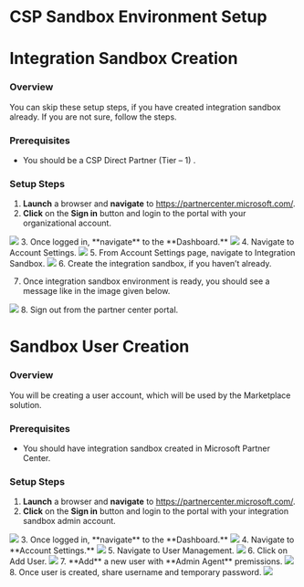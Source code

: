 # CSP Sandbox Environment Setup










# Integration Sandbox Creation

### Overview
You can skip these setup steps, if you have created integration sandbox already. If you are not sure, follow the steps.
### Prerequisites
* You should be a CSP Direct Partner (Tier – 1) .
### Setup Steps

1.	**Launch** a browser and **navigate** to https://partnercenter.microsoft.com/. 
2.	**Click** on the **Sign in** button and login to the portal with your organizational account.
<img src="Images/Images/1.png"/>
3.	Once logged in, **navigate** to the **Dashboard.**
<img src="Images/Images/2.png"/>
4.	Navigate to Account Settings.
<img src="Images/Images/3.png"/>
5.	From Account Settings page, navigate to Integration Sandbox.
<img src="Images/Images/4.png"/>
6.	Create the integration sandbox, if you haven’t already.



7.	Once integration sandbox environment is ready, you should see a message like in the image given below.
<img src="Images/Images/5.png"/>
8.	Sign out from the partner center portal. 



# Sandbox User Creation
### Overview
You will be creating a user account, which will be used by the Marketplace solution.
### Prerequisites
* You should have integration sandbox created in Microsoft Partner Center.
### Setup Steps
1.	**Launch** a browser and **navigate** to https://partnercenter.microsoft.com/. 
2.	**Click** on the **Sign in** button and login to the portal with your integration sandbox admin account.
<img src="Images/Images/6.png"/>
3.	Once logged in, **navigate** to the **Dashboard.**
<img src="Images/Images/7.png"/>
4.	Navigate to **Account Settings.**
<img src="Images/Images/8.png"/>
5.	Navigate to User Management.
<img src="Images/Images/9.png"/>
6.	Click on Add User.
<img src="Images/Images/10.png"/>
7.	 **Add** a new user with **Admin Agent** premissions.
<img src="Images/Images/11.png"/>
8.	Once user is created, share username and temporary password.
<img src="Images/Images/12.png"/>


